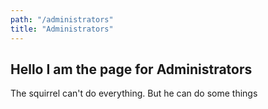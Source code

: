 ```yaml
---
path: "/administrators"
title: "Administrators"
---
```

## Hello I am the page for Administrators

The squirrel can't do everything. But he can do some things